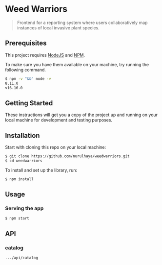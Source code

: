 <!-- [![npm version](https://badge.fury.io/js/node.svg)](https://badge.fury.io/js/node)
[![code style: prettier](https://img.shields.io/badge/code_style-prettier-ff69b4.svg?style=flat-square)](https://github.com/prettier/prettier) -->

# Weed Warriors

> Frontend for a reporting system where users collaboratively map instances of local invasive plant species. 

## Prerequisites

This project requires [NodeJS](http://nodejs.org/) and [NPM](https://npmjs.org/). 

To make sure you have them available on your machine,
try running the following command.

```sh
$ npm -v "&&" node -v
8.11.0
v16.16.0
```

<!-- ## Table of contents

- [Project Name](#project-name)
  - [Prerequisites](#prerequisites)
  - [Table of contents](#table-of-contents)
  - [Getting Started](#getting-started)
  - [Installation](#installation)
  - [Usage](#usage)
    - [Serving the app](#serving-the-app)
    - [Running the tests](#running-the-tests)
    - [Building a distribution version](#building-a-distribution-version)
    - [Serving the distribution version](#serving-the-distribution-version)
  - [API](#api)
    - [useBasicFetch](#usebasicfetch)
      - [Options](#options)
    - [fetchData](#fetchdata)
  - [Contributing](#contributing)
  - [Credits](#credits)
  - [Built With](#built-with)
  - [Versioning](#versioning)
  - [Authors](#authors)
  - [License](#license) -->

## Getting Started

These instructions will get you a copy of the project up and running on your local machine for development and testing purposes. 
<!-- See deployment for notes on how to deploy the project on a live system. -->

## Installation

<!-- **BEFORE YOU INSTALL:** please read the [prerequisites](#prerequisites) -->

Start with cloning this repo on your local machine:

```sh
$ git clone https://github.com/nurulhaya/weedwarriors.git
$ cd weedwarriors
```

To install and set up the library, run:

```sh
$ npm install 
```

## Usage

### Serving the app

```sh
$ npm start
```

<!-- ### Building a distribution version

```sh
$ npm run build
```

This task will create a distribution version of the project
inside your local `dist/` folder

### Serving the distribution version

```sh
$ npm run serve:dist
```

This will use `lite-server` for serving your already
generated distribution version of the project.

*Note* this requires
[Building a distribution version](#building-a-distribution-version) first. -->

## API

### catalog

`.../api/catalog`

<!-- Supported options and result fields for the `useBasicFetch` hook are listed below. -->


<!-- ## Contributing

Please read [CONTRIBUTING.md](CONTRIBUTING.md) for details on our code of conduct, and the process for submitting pull requests to us.

1.  Fork it!
2.  Create your feature branch: `git checkout -b my-new-feature`
3.  Add your changes: `git add .`
4.  Commit your changes: `git commit -am 'Add some feature'`
5.  Push to the branch: `git push origin my-new-feature`
6.  Submit a pull request :sunglasses:

## Credits

TODO: Write credits

## Built With

* Dropwizard - Bla bla bla
* Maven - Maybe
* Atom - ergaerga
* Love

## Versioning

We use [SemVer](http://semver.org/) for versioning. For the versions available, see the [tags on this repository](https://github.com/your/project/tags).

## Authors

* **John Doe** - *Initial work* - [JohnDoe](https://github.com/JohnDoe)

See also the list of [contributors](https://github.com/your/project/contributors) who participated in this project.

## License

[MIT License](https://andreasonny.mit-license.org/2019) © Andrea SonnY -->